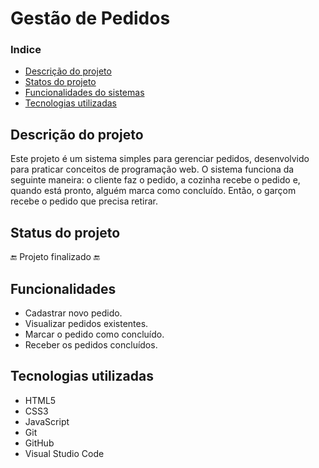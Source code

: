 # Gestão de Pedidos

### Indice

* [Descrição do projeto](#descricao-do-projeto)
* [Statos do projeto](#status-do-projeto)
* [Funcionalidades do sistemas](#funcionalidades)
* [Tecnologias utilizadas](#tecnologias-utilizadas)

## Descrição do projeto

Este projeto é um sistema simples para gerenciar pedidos, desenvolvido para praticar conceitos de programação web. O sistema funciona da seguinte maneira: o cliente faz o pedido, a cozinha recebe o pedido e, quando está pronto, alguém marca como concluído. Então, o garçom recebe o pedido que precisa retirar.

## Status do projeto
:end: Projeto finalizado :end:

## Funcionalidades

- Cadastrar novo pedido.
- Visualizar pedidos existentes.
- Marcar o pedido como concluído.
- Receber os pedidos concluídos.

## Tecnologias utilizadas

- HTML5
- CSS3
- JavaScript
- Git
- GitHub
- Visual Studio Code